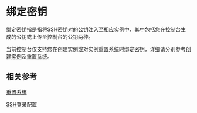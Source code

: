 # 绑定密钥

绑定密钥指是指将SSH密钥对的公钥注入至相应实例中，其中包括您在控制台生成的公钥或上传至控制台的公钥两种。

当前控制台仅支持您在创建实例或对实例重置系统时绑定密钥，详细请分别参考[创建实例](../Instance/Create-Instance.md)及[重置系统](../Instance/Rebuild-Instance.md)。

## 相关参考

[重置系统](../Instance/Rebuild-Instance.md)

[SSH登录配置](../../Linux-Troubleshooting/Configuration-Class/SSH-creation-and-login.md)